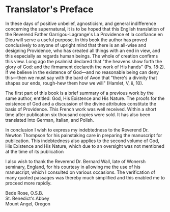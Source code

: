 # Translator's Preface

In these days of positive unbelief, agnosticism, and general indifference concerning the supernatural, it is to be hoped that this English translation of the Reverend Father Garrigou-Lagrange's La Providence et la confiance en Dieu will serve a useful purpose. In this book the author has proved conclusively to anyone of upright mind that there is an all-wise and designing Providence, who has created all things with an end in view, and this especially as regards human beings. The whole of creation confirms this view. Long ago the psalmist declared that "the heavens show forth the glory of God: and the firmament declareth the work of His hands" (Ps. 18:2). If we believe in the existence of God—and no reasonable being can deny this—then we must say with the bard of Avon that "there's a divinity that shapes our ends, rough-hew them how we will" (Hamlet, V, ii, 10).

The first part of this book is a brief summary of a previous work by the same author, entitled: God, His Existence and His Nature. The proofs for the existence of God and a discussion of the divine attributes constitute the basis of Providence. This French work was well received. Within a short time after publication six thousand copies were sold. It has also been translated into German, Italian, and Polish.

In conclusion I wish to express my indebtedness to the Reverend Dr. Newton Thompson for his painstaking care in preparing the manuscript for publication. This indebtedness also applies to the second volume of God, His Existence and His Nature, which due to an oversight was not mentioned at the time of its publication

I also wish to thank the Reverend Dr. Bernard Wall, late of Wonersh seminary, England, for his courtesy in allowing me the use of his manuscript, which I consulted on various occasions. The verification of many quoted passages was thereby much simplified and this enabled me to proceed more rapidly.

Bede Rose, O.S.B.\
St. Benedict's Abbey\
Mount Angel, Oregon
